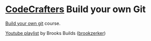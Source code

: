 # [CodeCrafters](https://codecrafters.io/) Build your own Git

[Build your own git](https://app.codecrafters.io/courses/git/overview) course.

[Youtube playlist](https://www.youtube.com/playlist?list=PLrmY5pVcnuE_jPv620IWQV0TsJ_RCmg13) by Brooks Builds ([brookzerker](https://www.youtube.com/@BrooksBuilds))

